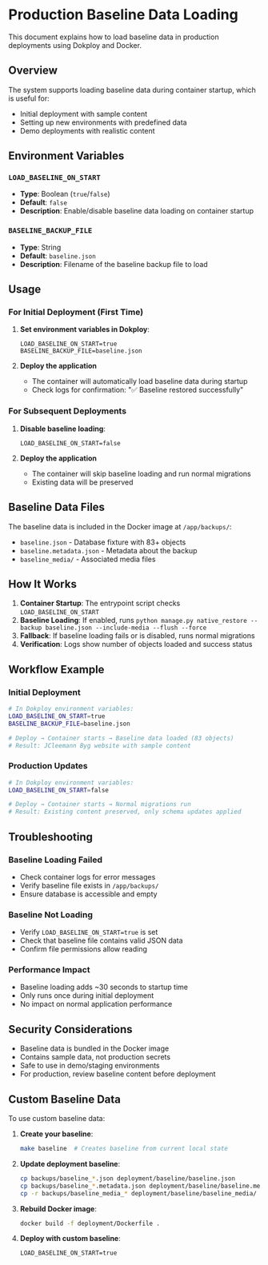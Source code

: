 # Production Baseline Data Loading

This document explains how to load baseline data in production deployments using Dokploy and Docker.

## Overview

The system supports loading baseline data during container startup, which is useful for:
- Initial deployment with sample content
- Setting up new environments with predefined data
- Demo deployments with realistic content

## Environment Variables

### `LOAD_BASELINE_ON_START`
- **Type**: Boolean (`true`/`false`)
- **Default**: `false`
- **Description**: Enable/disable baseline data loading on container startup

### `BASELINE_BACKUP_FILE`
- **Type**: String
- **Default**: `baseline.json`
- **Description**: Filename of the baseline backup file to load

## Usage

### For Initial Deployment (First Time)

1. **Set environment variables in Dokploy**:
   ```env
   LOAD_BASELINE_ON_START=true
   BASELINE_BACKUP_FILE=baseline.json
   ```

2. **Deploy the application**
   - The container will automatically load baseline data during startup
   - Check logs for confirmation: "✅ Baseline restored successfully"

### For Subsequent Deployments

1. **Disable baseline loading**:
   ```env
   LOAD_BASELINE_ON_START=false
   ```

2. **Deploy the application**
   - The container will skip baseline loading and run normal migrations
   - Existing data will be preserved

## Baseline Data Files

The baseline data is included in the Docker image at `/app/backups/`:
- `baseline.json` - Database fixture with 83+ objects
- `baseline.metadata.json` - Metadata about the backup
- `baseline_media/` - Associated media files

## How It Works

1. **Container Startup**: The entrypoint script checks `LOAD_BASELINE_ON_START`
2. **Baseline Loading**: If enabled, runs `python manage.py native_restore --backup baseline.json --include-media --flush --force`
3. **Fallback**: If baseline loading fails or is disabled, runs normal migrations
4. **Verification**: Logs show number of objects loaded and success status

## Workflow Example

### Initial Deployment
```bash
# In Dokploy environment variables:
LOAD_BASELINE_ON_START=true
BASELINE_BACKUP_FILE=baseline.json

# Deploy → Container starts → Baseline data loaded (83 objects)
# Result: JCleemann Byg website with sample content
```

### Production Updates
```bash
# In Dokploy environment variables:
LOAD_BASELINE_ON_START=false

# Deploy → Container starts → Normal migrations run
# Result: Existing content preserved, only schema updates applied
```

## Troubleshooting

### Baseline Loading Failed
- Check container logs for error messages
- Verify baseline file exists in `/app/backups/`
- Ensure database is accessible and empty

### Baseline Not Loading
- Verify `LOAD_BASELINE_ON_START=true` is set
- Check that baseline file contains valid JSON data
- Confirm file permissions allow reading

### Performance Impact
- Baseline loading adds ~30 seconds to startup time
- Only runs once during initial deployment
- No impact on normal application performance

## Security Considerations

- Baseline data is bundled in the Docker image
- Contains sample data, not production secrets
- Safe to use in demo/staging environments
- For production, review baseline content before deployment

## Custom Baseline Data

To use custom baseline data:

1. **Create your baseline**:
   ```bash
   make baseline  # Creates baseline from current local state
   ```

2. **Update deployment baseline**:
   ```bash
   cp backups/baseline_*.json deployment/baseline/baseline.json
   cp backups/baseline_*.metadata.json deployment/baseline/baseline.metadata.json
   cp -r backups/baseline_media_* deployment/baseline/baseline_media/
   ```

3. **Rebuild Docker image**:
   ```bash
   docker build -f deployment/Dockerfile .
   ```

4. **Deploy with custom baseline**:
   ```env
   LOAD_BASELINE_ON_START=true
   ```